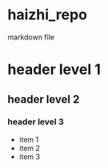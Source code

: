 haizhi_repo
===========

markdown file

# header level 1
## header level 2
### header level 3

* item 1
* item 2
* item 3

